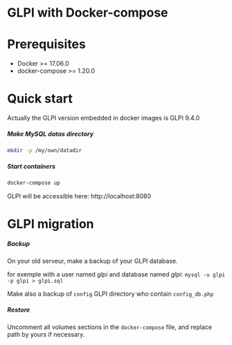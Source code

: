 # GLPI with Docker-compose

# Prerequisites

- Docker >= 17.06.0
- docker-compose >= 1.20.0

# Quick start

Actually the GLPI version embedded in docker images is GLPI 9.4.0

##### Make MySQL datas directory

```bash
mkdir -p /my/own/datadir
```

##### Start containers

```bash
docker-compose up
```

GLPI will be accessible here: http://localhost:8080

# GLPI migration

##### Backup

On your old serveur, make a backup of your GLPI database.

for exemple with a user named *glpi* and database named *glpi*: `mysql -u glpi -p glpi > glpi.sql`

Make also a backup of `config` GLPI directory who contain `config_db.php`

##### Restore

Uncomment all volumes sections in the `docker-compose` file, and replace path by yours if necessary.
